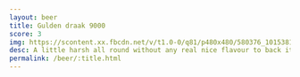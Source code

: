 ```yaml
---
layout: beer
title: Gulden draak 9000
score: 3
img: https://scontent.xx.fbcdn.net/v/t1.0-0/q81/p480x480/580376_10153811619198745_8101596644532309757_n.jpg?oh=930ab909f438a9c6417bd8a1a5b067d4&oe=587C959E
desc: A little harsh all round without any real nice flavour to back it up. You get used to it but why bother
permalink: /beer/:title.html
---
```

